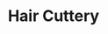 ---
title: "Hair Cuttery"
url: /falls-church/hair-cuttery-south-jefferson-street/
shop: hairdresser
---